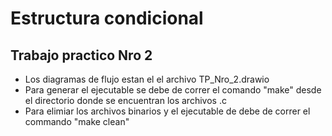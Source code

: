 # Estructura condicional

## Trabajo practico Nro 2

- Los diagramas de flujo estan el el archivo TP_Nro_2.drawio
- Para generar el ejecutable se debe de correr el comando "make" desde el directorio donde se encuentran los archivos .c
- Para elimiar los archivos binarios y el ejecutable de debe de correr el commando "make clean"
